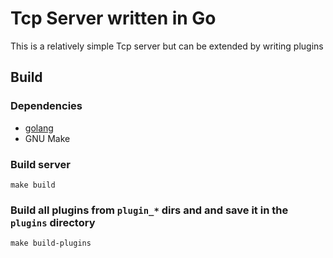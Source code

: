 # Tcp Server written in Go

This is a relatively simple Tcp server but can be extended by writing plugins

## Build

### Dependencies

- [golang](https://go.dev)
- GNU Make

### Build server

    make build

### Build all plugins from `plugin_*` dirs and and save it in the `plugins` directory

    make build-plugins

